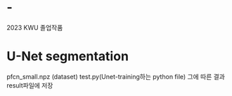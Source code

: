 # -
2023 KWU 졸업작품
# U-Net segmentation
pfcn_small.npz (dataset)
test.py(Unet-training하는 python file)
그에 따른 결과 result파일에 저장
